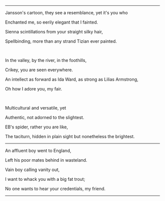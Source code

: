 --------------------------------------------------------

Jansson's cartoon, they see a resemblance, yet it's you who

Enchanted me, so eerily elegant that I fainted.

Sienna scintillations from your straight silky hair,

Spellbinding, more than any strand Tizian ever painted.

<br>

In the valley, by the river, in the foothills,

Crikey, you are seen everywhere.

An intellect as forward as Ida Ward, as strong as Lilias Armstrong,

Oh how I adore you, my fair.

<br>

Multicultural and versatile, yet

Authentic, not adorned to the slightest.

EB's spider, rather you are like,

The taciturn, hidden in plain sight but nonetheless the brightest.

--------------------------------------------------------

An affluent boy went to England,

Left his poor mates behind in wasteland.

Vain boy calling vanity out,

I want to whack you with a big fat trout;

No one wants to hear your credentials, my friend.

--------------------------------------------------------
